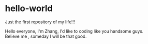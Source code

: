 # hello-world
Just the first repository of my life!!!

Hello everyone, I'm Zhang, I'd like to coding like you handsome guys. Believe me , someday I will be that good.
